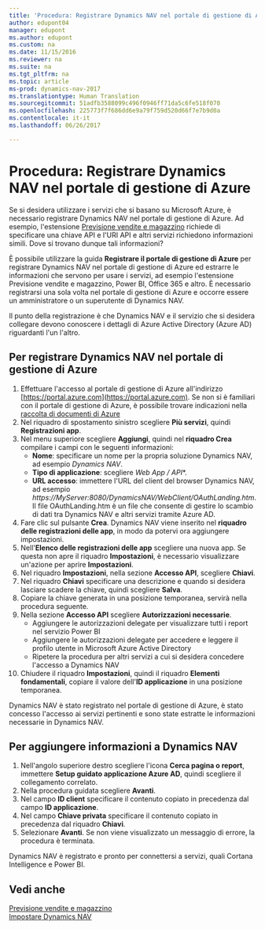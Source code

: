 ```yaml
---
title: 'Procedura: Registrare Dynamics NAV nel portale di gestione di Azure'
author: edupont04
manager: edupont
ms.author: edupont
ms.custom: na
ms.date: 11/15/2016
ms.reviewer: na
ms.suite: na
ms.tgt_pltfrm: na
ms.topic: article
ms-prod: dynamics-nav-2017
ms.translationtype: Human Translation
ms.sourcegitcommit: 51adfb3588099c496f0946ff71da5c6fe518f070
ms.openlocfilehash: 225773f7f686dd6e9a79f759d520d66f7e7b9d0a
ms.contentlocale: it-it
ms.lasthandoff: 06/26/2017

---
```

# <a name="how-to-register-dynamics-nav-in-the-azure-management-portal"></a>Procedura: Registrare Dynamics NAV nel portale di gestione di Azure
Se si desidera utilizzare i servizi che si basano su Microsoft Azure, è necessario registrare Dynamics NAV nel portale di gestione di Azure. Ad esempio, l'estensione [Previsione vendite e magazzino](ui-extensions-sales-forecast.md) richiede di specificare una chiave API e l'URI API e altri servizi richiedono informazioni simili. Dove si trovano dunque tali informazioni?

È possibile utilizzare la guida **Registrare il portale di gestione di Azure** per registrare Dynamics NAV nel portale di gestione di Azure ed estrarre le informazioni che servono per usare i servizi, ad esempio l'estensione Previsione vendite e magazzino, Power BI, Office 365 e altro. È necessario registrarsi una sola volta nel portale di gestione di Azure e occorre essere un amministratore o un superutente di Dynamics NAV.

Il punto della registrazione è che Dynamics NAV e il servizio che si desidera collegare devono conoscere i dettagli di Azure Active Directory (Azure AD) riguardanti l'un l'altro.

## <a name="to-register-dynamics-nav-in-the-azure-management-portal"></a>Per registrare Dynamics NAV nel portale di gestione di Azure
1. Effettuare l'accesso al portale di gestione di Azure all'indirizzo [https://portal.azure.com](https://portal.azure.com).
    Se non si è familiari con il portale di gestione di Azure, è possibile trovare indicazioni nella [raccolta di documenti di Azure](https://azure.microsoft.com/en-us/documentation/articles)
2. Nel riquadro di spostamento sinistro scegliere **Più servizi**, quindi **Registrazioni app**.
3. Nel menu superiore scegliere **Aggiungi**, quindi nel **riquadro Crea** compilare i campi con le seguenti informazioni:
    - **Nome**: specificare un nome per la propria soluzione Dynamics NAV, ad esempio *Dynamics NAV*.
    - **Tipo di applicazione**: scegliere **Web App* / API**.
    - **URL accesso**: immettere l'URL del client del browser Dynamics NAV, ad esempio *https://MyServer:8080/DynamicsNAV/WebClient/OAuthLanding.htm*.
        Il file OAuthLanding.htm è un file che consente di gestire lo scambio di dati tra Dynamics NAV e altri servizi tramite Azure AD.
4. Fare clic sul pulsante **Crea**.
    Dynamics NAV viene inserito nel **riquadro delle registrazioni delle app**, in modo da potervi ora aggiungere impostazioni.
5. Nell'**Elenco delle registrazioni delle app** scegliere una nuova app. Se questa non apre il riquadro **Impostazioni**, è necessario visualizzare un'azione per aprire **Impostazioni**.
6. Nel riquadro **Impostazioni**, nella sezione **Accesso API**, scegliere **Chiavi**.
7. Nel riquadro **Chiavi** specificare una descrizione e quando si desidera lasciare scadere la chiave, quindi scegliere **Salva**.
8. Copiare la chiave generata in una posizione temporanea, servirà nella procedura seguente.
9. Nella sezione **Accesso API** scegliere **Autorizzazioni necessarie**.
    - Aggiungere le autorizzazioni delegate per visualizzare tutti i report nel servizio Power BI
    - Aggiungere le autorizzazioni delegate per accedere e leggere il profilo utente in Microsoft Azure Active Directory
    - Ripetere la procedura per altri servizi a cui si desidera concedere l'accesso a Dynamics NAV
10. Chiudere il riquadro **Impostazioni**, quindi il riquadro **Elementi fondamentali**, copiare il valore dell'**ID applicazione** in una posizione temporanea.

Dynamics NAV è stato registrato nel portale di gestione di Azure, è stato concesso l'accesso ai servizi pertinenti e sono state estratte le informazioni necessarie in Dynamics NAV.  

## <a name="to-add-the-information-to-dynamics-nav"></a>Per aggiungere informazioni a Dynamics NAV
1. Nell'angolo superiore destro scegliere l'icona **Cerca pagina o report**, immettere **Setup guidato applicazione Azure AD**, quindi scegliere il collegamento correlato.
2. Nella procedura guidata scegliere **Avanti**.
3. Nel campo **ID client** specificare il contenuto copiato in precedenza dal campo **ID applicazione**.
4. Nel campo **Chiave privata** specificare il contenuto copiato in precedenza dal riquadro **Chiavi**.
5. Selezionare **Avanti**. Se non viene visualizzato un messaggio di errore, la procedura è terminata.

Dynamics NAV è registrato e pronto per connettersi a servizi, quali Cortana Intelligence e Power BI.

## <a name="see-also"></a>Vedi anche
[Previsione vendite e magazzino](ui-extensions-sales-forecast.md)  
[Impostare Dynamics NAV](setup.md)  

